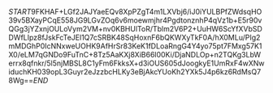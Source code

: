 $START$9FKHAF+LGf2JAJYaeEQv8XpPZgT4m1LXVbj6/iJ0iYULBPfZWdsqHO39v5BXayPCqE558JG9LGvZOq6v6moewmjhr4PgdtonznhP4qVz1b+E5r90vQGg3jYZxnjOULoVym2VM+nv0KBHUlToR/Tblm2V6P2+UuHW6ScYfXVbSDDWfLIpz8fJskFcTeJEl1Q7cSRBK48SqHoxnF6bQKWXyTkF0A/hX0MLu/PIg2mMDGhP0IcNNxweUOHK9AfHrSr83KeK1fDLoaRngG4Y4yo75pt7FMxg57K1X0/eLM7qGNDo9FuTnC+8Tz5AaKXj8XiB66l00Ki/DjaNDLOp+n2TQKg3LbWerrx8qfnkr/5l5njMBSL8C1yFm6FkksX+d3iOUS605dJoogkyE1UmRxF4wXNwiduchKH039opL3Guyr2eJzzbcHLKy3eBjAkcYUoKh2YXk5J4p6kz6RdMsQ78Wg==$END$